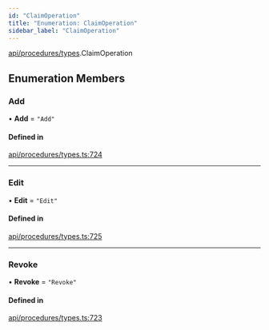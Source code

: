 ```yaml
---
id: "ClaimOperation"
title: "Enumeration: ClaimOperation"
sidebar_label: "ClaimOperation"
---
```


[api/procedures/types](../../../../../modules/API/Procedures/Types/Types.md).ClaimOperation

## Enumeration Members

### Add

• **Add** = ``"Add"``

#### Defined in

[api/procedures/types.ts:724](https://github.com/PolymeshAssociation/polymesh-sdk/blob/fe2e6dd1d/src/api/procedures/types.ts#L724)

___

### Edit

• **Edit** = ``"Edit"``

#### Defined in

[api/procedures/types.ts:725](https://github.com/PolymeshAssociation/polymesh-sdk/blob/fe2e6dd1d/src/api/procedures/types.ts#L725)

___

### Revoke

• **Revoke** = ``"Revoke"``

#### Defined in

[api/procedures/types.ts:723](https://github.com/PolymeshAssociation/polymesh-sdk/blob/fe2e6dd1d/src/api/procedures/types.ts#L723)
